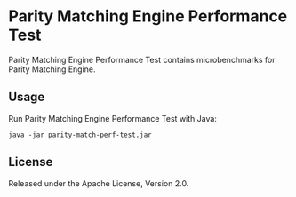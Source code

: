 # Parity Matching Engine Performance Test

Parity Matching Engine Performance Test contains microbenchmarks for Parity
Matching Engine.

## Usage

Run Parity Matching Engine Performance Test with Java:

```
java -jar parity-match-perf-test.jar
```

## License

Released under the Apache License, Version 2.0.
